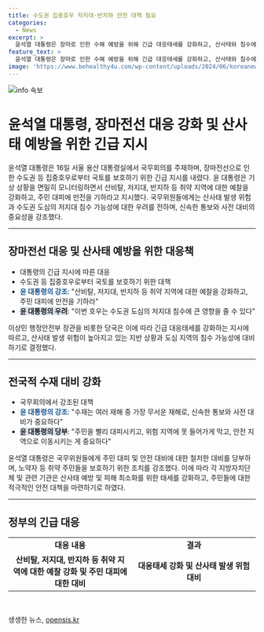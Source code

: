 ```yaml
---
title: 수도권 집중호우 저지대·반지하 안전 대책 필요
categories:
  - News
excerpt: >
  윤석열 대통령은 장마로 인한 수해 예방을 위해 긴급 대응태세를 강화하고, 산사태와 침수에 대비해 주민 대피를 강조했다. 수해로부터 시민을 보호하기 위해 노약자 등을 빠르게 대피시키고, 위험 지역에 대한 경고와 안전 지역으로의 이동을 강조했다. 대통령의 촉구는 장마로 신속한 통보와 사전 대비가 중요함을 강조한 것으로, 이에 따른 대비 조치가 필요한 상황임을 강조하고 있다.
feature_text: >
  윤석열 대통령은 장마로 인한 수해 예방을 위해 긴급 대응태세를 강화하고, 산사태와 침수에 대비해 주민 대피를 강조했다. 수해로부터 시민을 보호하기 위해 노약자 등을 빠르게 대피시키고, 위험 지역에 대한 경고와 안전 지역으로의 이동을 강조했다. 대통령의 촉구는 장마로 신속한 통보와 사전 대비가 중요함을 강조한 것으로, 이에 따른 대비 조치가 필요한 상황임을 강조하고 있다.
image: 'https://www.behealthy4u.com/wp-content/uploads/2024/06/koreanews.jpg'
---
```


<p><img src="https://www.behealthy4u.com/wp-content/uploads/2024/06/koreanews.jpg" alt="info 속보" /></p>

<h1>윤석열 대통령, 장마전선 대응 강화 및 산사태 예방을 위한 긴급 지시</h1>

<p data-ke-size="size16">윤석열 대통령은 16일 서울 용산 대통령실에서 국무회의를 주재하며, 장마전선으로 인한 수도권 등 집중호우로부터 국토를 보호하기 위한 긴급 지시를 내렸다. 윤 대통령은 기상 상황을 면밀히 모니터링하면서 산비탈, 저지대, 반지하 등 취약 지역에 대한 예찰을 강화하고, 주민 대피에 만전을 기하라고 지시했다. 국무위원들에게는 산사태 발생 위험과 수도권 도심의 저지대 침수 가능성에 대한 우려를 전하며, 신속한 통보와 사전 대비의 중요성을 강조했다.</p>

<hr>

<h2 data-ke-size="size26">장마전선 대응 및 산사태 예방을 위한 대응책</h2>

<ul>
  <li>대통령의 긴급 지시에 따른 대응</li>
  <li>수도권 등 집중호우로부터 국토를 보호하기 위한 대책</li>
  <li><b><span style="color: #1a5490;">윤 대통령의 강조</span></b>: "산비탈, 저지대, 반지하 등 취약 지역에 대한 예찰을 강화하고, 주민 대피에 만전을 기하라"</li>
  <li><b><span style="background-color: #21538527;">윤 대통령의 우려</span></b>: "이번 호우는 수도권 도심의 저지대 침수에 큰 영향을 줄 수 있다"</li>
</ul>

<p data-ke-size="size16">이상민 행정안전부 장관을 비롯한 당국은 이에 따라 긴급 대응태세를 강화하는 지시에 따르고, 산사태 발생 위험이 높아지고 있는 지반 상황과 도심 지역의 침수 가능성에 대비하기로 결정했다.</p>

<hr>

<h2 data-ke-size="size26">전국적 수재 대비 강화</h2>

<ul>
  <li>국무회의에서 강조된 대책</li>
  <li><b><span style="color: #1a5490;">윤 대통령의 강조</span></b>: "수재는 여러 재해 중 가장 무서운 재해로, 신속한 통보와 사전 대비가 중요하다"</li>
  <li><b><span style="background-color: #21538527;">윤 대통령의 당부</span></b>: "주민을 빨리 대피시키고, 위험 지역에 못 들어가게 막고, 안전 지역으로 이동시키는 게 중요하다"</li>
</ul>

<p data-ke-size="size16">윤석열 대통령은 국무위원들에게 주민 대피 및 안전 대비에 대한 철저한 대비를 당부하며, 노약자 등 취약 주민들을 보호하기 위한 조치를 강조했다. 이에 따라 각 지방자치단체 및 관련 기관은 산사태 예방 및 피해 최소화를 위한 태세를 강화하고, 주민들에 대한 적극적인 안전 대책을 마련하기로 하였다.</p>

<hr>

<h2 data-ke-size="size26">정부의 긴급 대응</h2>

<table style="width: 100%;">
  <tr>
    <td style="text-align: center; width: 50%;"><b>대응 내용</b></td>
    <td style="text-align: center; width: 50%;"><b>결과</b></td>
  </tr>
  <tr>
    <td style="text-align: center; height: 17px;"><b>산비탈, 저지대, 반지하 등 취약 지역에 대한 예찰 강화 및 주민 대피에 대한 대비</b></td>
    <td style="text-align: center; height: 17px;"><b>대응태세 강화 및 산사태 발생 위험 대비</b></td>
  </tr>
</table>

<p data-ke-size="size16">&nbsp;</p>
생생한 뉴스, <a href="https://opensis.kr" rel="dofollow">opensis.kr</a>


